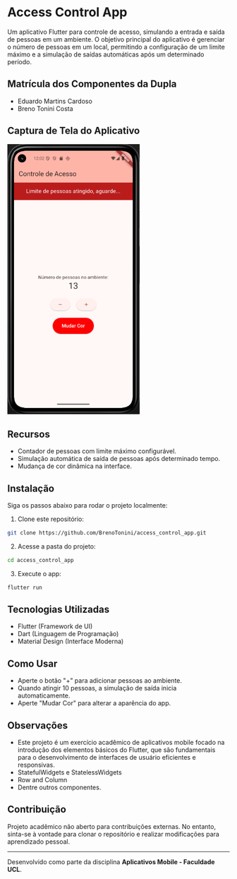 # Access Control App

Um aplicativo Flutter para controle de acesso, simulando a entrada e saída de pessoas em um ambiente. O objetivo principal do aplicativo é gerenciar o número de pessoas em um local, permitindo a configuração de um limite máximo e a simulação de saídas automáticas após um determinado período.

## Matrícula dos Componentes da Dupla
- Eduardo Martins Cardoso
- Breno Tonini Costa

## Captura de Tela do Aplicativo
<img src="assets/images/print_projeto1_appmobile.png" alt="Captura de Tela do App" width="300">

## Recursos
- Contador de pessoas com limite máximo configurável.
- Simulação automática de saída de pessoas após determinado tempo.
- Mudança de cor dinâmica na interface.

## Instalação 
Siga os passos abaixo para rodar o projeto localmente:

1. Clone este repositório:
```sh
git clone https://github.com/BrenoTonini/access_control_app.git
```
2. Acesse a pasta do projeto:
```sh
cd access_control_app
```
3. Execute o app:
```sh
flutter run
```

## Tecnologias Utilizadas
- Flutter (Framework de UI)
- Dart (Linguagem de Programação)
- Material Design (Interface Moderna)

## Como Usar
- Aperte o botão "+" para adicionar pessoas ao ambiente.
- Quando atingir 10 pessoas, a simulação de saída inicia automaticamente.
- Aperte "Mudar Cor" para alterar a aparência do app.

## Observações

- Este projeto é um exercício acadêmico de aplicativos mobile focado na introdução dos elementos básicos do Flutter, que são fundamentais para o desenvolvimento de interfaces de usuário eficientes e responsivas.
- StatefulWidgets e StatelessWidgets
- Row and Column
- Dentre outros componentes.

## Contribuição

Projeto acadêmico não aberto para contribuições externas. No entanto, sinta-se à vontade para clonar o repositório e realizar modificações para aprendizado pessoal.

---

Desenvolvido como parte da disciplina **Aplicativos Mobile - Faculdade UCL**.
